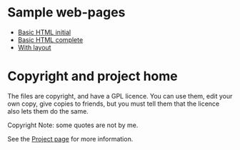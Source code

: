 # Sample web-pages
- [Basic HTML initial](3-Basic-HTML/page.html)
- [Basic HTML complete](3-Basic-HTML/complete-page.html)
- [With layout](4-web-layout/web-layout.html)

# Copyright and project home
The files are copyright, and have a GPL licence. You can use them, edit your own copy, give copies to friends, but you must tell them that the licence also lets them do the same.

Copyright Note: some quotes are not by me.

See the [Project page](https://github.com/richard-delorenzi/web-site-design) for more information.

